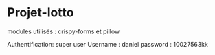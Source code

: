 # Projet-lotto
     
modules utilisés : crispy-forms et pillow

Authentification:
super user     Username :   daniel
               password : 10027563kk
